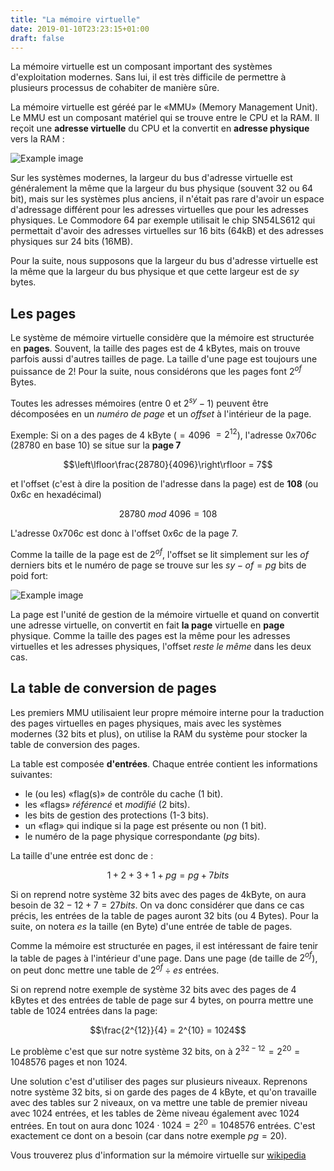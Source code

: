 ```yaml
---
title: "La mémoire virtuelle"
date: 2019-01-10T23:23:15+01:00
draft: false
---
```


La mémoire virtuelle est un composant important des systèmes d'exploitation modernes. Sans lui,
il est très difficile de permettre à plusieurs processus de cohabiter de manière sûre.

La mémoire virtuelle est géréé par le «MMU» (Memory Management Unit). Le MMU est un composant matériel
qui se trouve entre le CPU et la RAM.
Il reçoit une **adresse virtuelle** du CPU et la convertit en **adresse physique** vers la RAM :

![Example image](/img/blog/vm/vm0.svg)

Sur les systèmes modernes, la largeur du bus d'adresse virtuelle est généralement la même que la largeur
du bus physique (souvent 32 ou 64 bit), mais sur les systèmes plus anciens, il n'était pas rare
d'avoir un espace d'adressage différent pour les adresses virtuelles que pour les adresses physiques.
Le Commodore 64 par exemple utilisait le chip SN54LS612 qui permettait d'avoir des adresses virtuelles
sur 16 bits (64kB) et des adresses physiques sur 24 bits (16MB).

Pour la suite, nous supposons que la largeur du bus d'adresse virtuelle est la même que la largeur
du bus physique et que cette largeur est de $sy$ bytes.

## Les pages

Le système de mémoire virtuelle considère que la mémoire est structurée en **pages**. Souvent, la
taille des pages est de 4 kBytes, mais on trouve parfois aussi d'autres tailles de page. La taille
d'une page est toujours une puissance de 2! Pour la suite, nous considérons que les pages font $2^{of}$ Bytes.

Toutes les adresses mémoires (entre $0$ et $2^{sy}-1$) peuvent être décomposées en un _numéro de page_
et un _offset_ à l'intérieur de la page.

Exemple: Si on a des pages de 4 kByte ($= 4096$ $= 2^{12}$), l'adresse $0x706c$ ($28780$ en base 10)
se situe sur la **page 7**

$$\left\lfloor\frac{28780}{4096}\right\rfloor = 7$$

et l'offset (c'est à dire la position de l'adresse dans la page) est de **108** (ou $0x6c$ en hexadécimal)

$$28780\ mod\ 4096 = 108$$

L'adresse $0x706c$ est donc à l'offset $0x6c$ de la page $7$.

Comme la taille de la page est de $2^{of}$, l'offset se lit simplement sur les $of$ derniers bits et le
numéro de page se trouve sur les $sy - of = pg$ bits de poid fort:

![Example image](/img/blog/vm/vm1.svg)

La page est l'unité de gestion de la mémoire virtuelle et quand on convertit une adresse virtuelle,
on convertit en fait **la page** virtuelle en **page** physique. Comme la taille des pages est la
même pour les adresses virtuelles et les adresses physiques, l'offset *reste le même* dans les deux
cas.

## La table de conversion de pages

Les premiers MMU utilisaient leur propre mémoire interne pour la traduction des pages virtuelles
en pages physiques, mais avec les systèmes modernes (32 bits et plus), on utilise la RAM du système
pour stocker la table de conversion des pages.

La table est composée **d'entrées**. Chaque entrée contient les informations suivantes:

* le (ou les) «flag(s)» de contrôle du cache (1 bit).
* les «flags» _référencé_ et _modifié_ (2 bits).
* les bits de gestion des protections (1-3 bits).
* un «flag» qui indique si la page est présente ou non (1 bit).
* le numéro de la page physique correspondante ($pg$ bits).

La taille d'une entrée est donc de :

$$1+2+3+1+pg = pg+7 bits$$

Si on reprend notre système 32 bits avec des pages de 4kByte, on aura besoin de $32-12+7 = 27 bits$.
On va donc considérer que dans ce cas précis, les entrées de la table de pages auront 32 bits (ou 4 Bytes).
Pour la suite, on notera $es$ la taille (en Byte) d'une entrée de table de pages.

Comme la mémoire est structurée en pages, il est intéressant de faire tenir la table de pages
à l'intérieur d'une page. Dans une page (de taille de $2^{of}$), on peut donc mettre une table de $2^{of} \div es$ entrées.

Si on reprend notre exemple de système 32 bits avec des pages de 4 kBytes et des entrées de table de
page sur 4 bytes, on pourra mettre une table de 1024 entrées dans la page:

$$\frac{2^{12}}{4} = 2^{10} = 1024$$

Le problème c'est que sur notre système 32 bits, on à $2^{32-12} = 2^{20} = 1048576$ pages et non $1024$.

Une solution c'est d'utiliser des pages sur plusieurs niveaux. Reprenons notre système 32 bits, si on garde des
pages de 4 kByte, et qu'on travaille avec des tables sur 2 niveaux, on va mettre une table de premier niveau
avec 1024 entrées, et les tables de 2ème niveau également avec 1024 entrées. En tout on aura donc
$1024 \cdot 1024 = 2^{20} = 1048576$ entrées. C'est exactement ce dont on a besoin (car dans notre
exemple $pg = 20$).

Vous trouverez plus d'information sur la mémoire virtuelle sur [wikipedia](https://fr.wikipedia.org/wiki/M%C3%A9moire_virtuelle)

